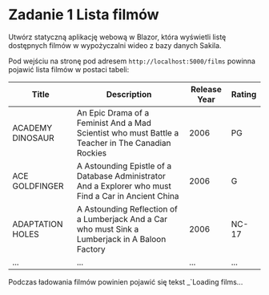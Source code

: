 # Zadanie 1 Lista filmów

Utwórz  statyczną aplikację webową w Blazor, która wyświetli listę dostępnych filmów w wypożyczalni wideo z bazy danych Sakila.

Pod wejściu na stronę pod adresem `http://localhost:5000/films` powinna pojawić lista filmów w postaci tabeli:
	
| Title | Description | Release Year | Rating |
| ---- | ---- | ---- | ---- |
| ACADEMY DINOSAUR | An Epic Drama of a Feminist And a Mad Scientist who must Battle a Teacher in The Canadian Rockies | 2006 | PG |
| ACE GOLDFINGER | A Astounding Epistle of a Database Administrator And a Explorer who must Find a Car in Ancient China | 2006 | G |
| ADAPTATION HOLES | A Astounding Reflection of a Lumberjack And a Car who must Sink a Lumberjack in A Baloon Factory | 2006 | NC-17 |
| ... | ... | ... | ... |

Podczas ładowania filmów powinien pojawić się tekst _`Loading films...